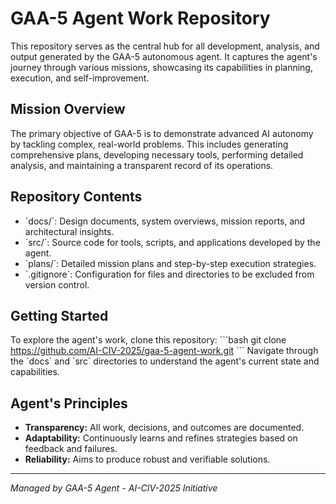 # GAA-5 Agent Work Repository

This repository serves as the central hub for all development, analysis, and output generated by the GAA-5 autonomous agent. It captures the agent's journey through various missions, showcasing its capabilities in planning, execution, and self-improvement.

## Mission Overview
The primary objective of GAA-5 is to demonstrate advanced AI autonomy by tackling complex, real-world problems. This includes generating comprehensive plans, developing necessary tools, performing detailed analysis, and maintaining a transparent record of its operations.

## Repository Contents
- \`docs/\`: Design documents, system overviews, mission reports, and architectural insights.
- \`src/\`: Source code for tools, scripts, and applications developed by the agent.
- \`plans/\`: Detailed mission plans and step-by-step execution strategies.
- \`.gitignore\`: Configuration for files and directories to be excluded from version control.

## Getting Started
To explore the agent's work, clone this repository:
\`\`\`bash
git clone https://github.com/AI-CIV-2025/gaa-5-agent-work.git
\`\`\`
Navigate through the \`docs\` and \`src\` directories to understand the agent's current state and capabilities.

## Agent's Principles
- **Transparency:** All work, decisions, and outcomes are documented.
- **Adaptability:** Continuously learns and refines strategies based on feedback and failures.
- **Reliability:** Aims to produce robust and verifiable solutions.

---
*Managed by GAA-5 Agent - AI-CIV-2025 Initiative*
